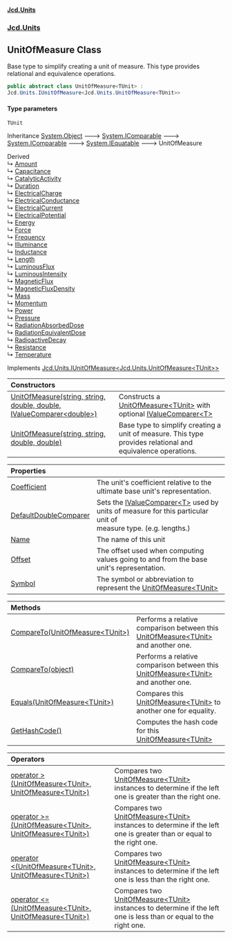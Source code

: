 #### [Jcd.Units](index.md 'index')
### [Jcd.Units](Jcd.Units.md 'Jcd.Units')

## UnitOfMeasure<TUnit> Class

Base type to simplify creating a unit of measure. This type provides relational and equivalence operations.

```csharp
public abstract class UnitOfMeasure<TUnit> :
Jcd.Units.IUnitOfMeasure<Jcd.Units.UnitOfMeasure<TUnit>>
```
#### Type parameters

<a name='Jcd.Units.UnitOfMeasure_TUnit_.TUnit'></a>

`TUnit`

Inheritance [System.Object](https://docs.microsoft.com/en-us/dotnet/api/System.Object 'System.Object') &#129106; [System.IComparable](https://docs.microsoft.com/en-us/dotnet/api/System.IComparable 'System.IComparable') &#129106; [System.IComparable](https://docs.microsoft.com/en-us/dotnet/api/System.IComparable 'System.IComparable') &#129106; [System.IEquatable](https://docs.microsoft.com/en-us/dotnet/api/System.IEquatable 'System.IEquatable') &#129106; UnitOfMeasure<TUnit>

Derived  
&#8627; [Amount](Jcd.Units.UnitTypes.Amount.md 'Jcd.Units.UnitTypes.Amount')  
&#8627; [Capacitance](Jcd.Units.UnitTypes.Capacitance.md 'Jcd.Units.UnitTypes.Capacitance')  
&#8627; [CatalyticActivity](Jcd.Units.UnitTypes.CatalyticActivity.md 'Jcd.Units.UnitTypes.CatalyticActivity')  
&#8627; [Duration](Jcd.Units.UnitTypes.Duration.md 'Jcd.Units.UnitTypes.Duration')  
&#8627; [ElectricalCharge](Jcd.Units.UnitTypes.ElectricalCharge.md 'Jcd.Units.UnitTypes.ElectricalCharge')  
&#8627; [ElectricalConductance](Jcd.Units.UnitTypes.ElectricalConductance.md 'Jcd.Units.UnitTypes.ElectricalConductance')  
&#8627; [ElectricalCurrent](Jcd.Units.UnitTypes.ElectricalCurrent.md 'Jcd.Units.UnitTypes.ElectricalCurrent')  
&#8627; [ElectricalPotential](Jcd.Units.UnitTypes.ElectricalPotential.md 'Jcd.Units.UnitTypes.ElectricalPotential')  
&#8627; [Energy](Jcd.Units.UnitTypes.Energy.md 'Jcd.Units.UnitTypes.Energy')  
&#8627; [Force](Jcd.Units.UnitTypes.Force.md 'Jcd.Units.UnitTypes.Force')  
&#8627; [Frequency](Jcd.Units.UnitTypes.Frequency.md 'Jcd.Units.UnitTypes.Frequency')  
&#8627; [Illuminance](Jcd.Units.UnitTypes.Illuminance.md 'Jcd.Units.UnitTypes.Illuminance')  
&#8627; [Inductance](Jcd.Units.UnitTypes.Inductance.md 'Jcd.Units.UnitTypes.Inductance')  
&#8627; [Length](Jcd.Units.UnitTypes.Length.md 'Jcd.Units.UnitTypes.Length')  
&#8627; [LuminousFlux](Jcd.Units.UnitTypes.LuminousFlux.md 'Jcd.Units.UnitTypes.LuminousFlux')  
&#8627; [LuminousIntensity](Jcd.Units.UnitTypes.LuminousIntensity.md 'Jcd.Units.UnitTypes.LuminousIntensity')  
&#8627; [MagneticFlux](Jcd.Units.UnitTypes.MagneticFlux.md 'Jcd.Units.UnitTypes.MagneticFlux')  
&#8627; [MagneticFluxDensity](Jcd.Units.UnitTypes.MagneticFluxDensity.md 'Jcd.Units.UnitTypes.MagneticFluxDensity')  
&#8627; [Mass](Jcd.Units.UnitTypes.Mass.md 'Jcd.Units.UnitTypes.Mass')  
&#8627; [Momentum](Jcd.Units.UnitTypes.Momentum.md 'Jcd.Units.UnitTypes.Momentum')  
&#8627; [Power](Jcd.Units.UnitTypes.Power.md 'Jcd.Units.UnitTypes.Power')  
&#8627; [Pressure](Jcd.Units.UnitTypes.Pressure.md 'Jcd.Units.UnitTypes.Pressure')  
&#8627; [RadiationAbsorbedDose](Jcd.Units.UnitTypes.RadiationAbsorbedDose.md 'Jcd.Units.UnitTypes.RadiationAbsorbedDose')  
&#8627; [RadiationEquivalentDose](Jcd.Units.UnitTypes.RadiationEquivalentDose.md 'Jcd.Units.UnitTypes.RadiationEquivalentDose')  
&#8627; [RadioactiveDecay](Jcd.Units.UnitTypes.RadioactiveDecay.md 'Jcd.Units.UnitTypes.RadioactiveDecay')  
&#8627; [Resistance](Jcd.Units.UnitTypes.Resistance.md 'Jcd.Units.UnitTypes.Resistance')  
&#8627; [Temperature](Jcd.Units.UnitTypes.Temperature.md 'Jcd.Units.UnitTypes.Temperature')

Implements [Jcd.Units.IUnitOfMeasure&lt;](Jcd.Units.IUnitOfMeasure_TUnit_.md 'Jcd.Units.IUnitOfMeasure<TUnit>')[Jcd.Units.UnitOfMeasure&lt;](Jcd.Units.UnitOfMeasure_TUnit_.md 'Jcd.Units.UnitOfMeasure<TUnit>')[TUnit](Jcd.Units.UnitOfMeasure_TUnit_.md#Jcd.Units.UnitOfMeasure_TUnit_.TUnit 'Jcd.Units.UnitOfMeasure<TUnit>.TUnit')[&gt;](Jcd.Units.UnitOfMeasure_TUnit_.md 'Jcd.Units.UnitOfMeasure<TUnit>')[&gt;](Jcd.Units.IUnitOfMeasure_TUnit_.md 'Jcd.Units.IUnitOfMeasure<TUnit>')

| Constructors | |
| :--- | :--- |
| [UnitOfMeasure(string, string, double, double, IValueComparer&lt;double&gt;)](Jcd.Units.UnitOfMeasure_TUnit_.UnitOfMeasure(string,string,double,double,Jcd.Units.IValueComparer_double_).md 'Jcd.Units.UnitOfMeasure<TUnit>.UnitOfMeasure(string, string, double, double, Jcd.Units.IValueComparer<double>)') | Constructs a [UnitOfMeasure&lt;TUnit&gt;](Jcd.Units.UnitOfMeasure_TUnit_.md 'Jcd.Units.UnitOfMeasure<TUnit>') with optional [IValueComparer&lt;T&gt;](Jcd.Units.IValueComparer_T_.md 'Jcd.Units.IValueComparer<T>') |
| [UnitOfMeasure(string, string, double, double)](Jcd.Units.UnitOfMeasure_TUnit_.UnitOfMeasure(string,string,double,double).md 'Jcd.Units.UnitOfMeasure<TUnit>.UnitOfMeasure(string, string, double, double)') | Base type to simplify creating a unit of measure. This type provides relational and equivalence operations. |

| Properties | |
| :--- | :--- |
| [Coefficient](Jcd.Units.UnitOfMeasure_TUnit_.Coefficient.md 'Jcd.Units.UnitOfMeasure<TUnit>.Coefficient') | The unit's coefficient relative to the ultimate base unit's representation. |
| [DefaultDoubleComparer](Jcd.Units.UnitOfMeasure_TUnit_.DefaultDoubleComparer.md 'Jcd.Units.UnitOfMeasure<TUnit>.DefaultDoubleComparer') | Sets the [IValueComparer&lt;T&gt;](Jcd.Units.IValueComparer_T_.md 'Jcd.Units.IValueComparer<T>') used by units of measure for this particular unit of<br/>measure type. (e.g. lengths.) |
| [Name](Jcd.Units.UnitOfMeasure_TUnit_.Name.md 'Jcd.Units.UnitOfMeasure<TUnit>.Name') | The name of this unit |
| [Offset](Jcd.Units.UnitOfMeasure_TUnit_.Offset.md 'Jcd.Units.UnitOfMeasure<TUnit>.Offset') | The offset used when computing values going to and from the base unit's representation. |
| [Symbol](Jcd.Units.UnitOfMeasure_TUnit_.Symbol.md 'Jcd.Units.UnitOfMeasure<TUnit>.Symbol') | The symbol or abbreviation to represent the [UnitOfMeasure&lt;TUnit&gt;](Jcd.Units.UnitOfMeasure_TUnit_.md 'Jcd.Units.UnitOfMeasure<TUnit>') |

| Methods | |
| :--- | :--- |
| [CompareTo(UnitOfMeasure&lt;TUnit&gt;)](Jcd.Units.UnitOfMeasure_TUnit_.CompareTo(Jcd.Units.UnitOfMeasure_TUnit_).md 'Jcd.Units.UnitOfMeasure<TUnit>.CompareTo(Jcd.Units.UnitOfMeasure<TUnit>)') | Performs a relative comparison between this [UnitOfMeasure&lt;TUnit&gt;](Jcd.Units.UnitOfMeasure_TUnit_.md 'Jcd.Units.UnitOfMeasure<TUnit>') and another one. |
| [CompareTo(object)](Jcd.Units.UnitOfMeasure_TUnit_.CompareTo(object).md 'Jcd.Units.UnitOfMeasure<TUnit>.CompareTo(object)') | Performs a relative comparison between this [UnitOfMeasure&lt;TUnit&gt;](Jcd.Units.UnitOfMeasure_TUnit_.md 'Jcd.Units.UnitOfMeasure<TUnit>') and another one. |
| [Equals(UnitOfMeasure&lt;TUnit&gt;)](Jcd.Units.UnitOfMeasure_TUnit_.Equals(Jcd.Units.UnitOfMeasure_TUnit_).md 'Jcd.Units.UnitOfMeasure<TUnit>.Equals(Jcd.Units.UnitOfMeasure<TUnit>)') | Compares this [UnitOfMeasure&lt;TUnit&gt;](Jcd.Units.UnitOfMeasure_TUnit_.md 'Jcd.Units.UnitOfMeasure<TUnit>') to another one for equality. |
| [GetHashCode()](Jcd.Units.UnitOfMeasure_TUnit_.GetHashCode().md 'Jcd.Units.UnitOfMeasure<TUnit>.GetHashCode()') | Computes the hash code for this [UnitOfMeasure&lt;TUnit&gt;](Jcd.Units.UnitOfMeasure_TUnit_.md 'Jcd.Units.UnitOfMeasure<TUnit>') |

| Operators | |
| :--- | :--- |
| [operator &gt;(UnitOfMeasure&lt;TUnit&gt;, UnitOfMeasure&lt;TUnit&gt;)](Jcd.Units.UnitOfMeasure_TUnit_.op_GreaterThan(Jcd.Units.UnitOfMeasure_TUnit_,Jcd.Units.UnitOfMeasure_TUnit_).md 'Jcd.Units.UnitOfMeasure<TUnit>.op_GreaterThan(Jcd.Units.UnitOfMeasure<TUnit>, Jcd.Units.UnitOfMeasure<TUnit>)') | Compares two [UnitOfMeasure&lt;TUnit&gt;](Jcd.Units.UnitOfMeasure_TUnit_.md 'Jcd.Units.UnitOfMeasure<TUnit>') instances to determine if the left one is greater than the right one. |
| [operator &gt;=(UnitOfMeasure&lt;TUnit&gt;, UnitOfMeasure&lt;TUnit&gt;)](Jcd.Units.UnitOfMeasure_TUnit_.op_GreaterThanOrEqual(Jcd.Units.UnitOfMeasure_TUnit_,Jcd.Units.UnitOfMeasure_TUnit_).md 'Jcd.Units.UnitOfMeasure<TUnit>.op_GreaterThanOrEqual(Jcd.Units.UnitOfMeasure<TUnit>, Jcd.Units.UnitOfMeasure<TUnit>)') | Compares two [UnitOfMeasure&lt;TUnit&gt;](Jcd.Units.UnitOfMeasure_TUnit_.md 'Jcd.Units.UnitOfMeasure<TUnit>') instances to determine if the left one is greater than or equal to the right one. |
| [operator &lt;(UnitOfMeasure&lt;TUnit&gt;, UnitOfMeasure&lt;TUnit&gt;)](Jcd.Units.UnitOfMeasure_TUnit_.op_LessThan(Jcd.Units.UnitOfMeasure_TUnit_,Jcd.Units.UnitOfMeasure_TUnit_).md 'Jcd.Units.UnitOfMeasure<TUnit>.op_LessThan(Jcd.Units.UnitOfMeasure<TUnit>, Jcd.Units.UnitOfMeasure<TUnit>)') | Compares two [UnitOfMeasure&lt;TUnit&gt;](Jcd.Units.UnitOfMeasure_TUnit_.md 'Jcd.Units.UnitOfMeasure<TUnit>') instances to determine if the left one is less than the right one. |
| [operator &lt;=(UnitOfMeasure&lt;TUnit&gt;, UnitOfMeasure&lt;TUnit&gt;)](Jcd.Units.UnitOfMeasure_TUnit_.op_LessThanOrEqual(Jcd.Units.UnitOfMeasure_TUnit_,Jcd.Units.UnitOfMeasure_TUnit_).md 'Jcd.Units.UnitOfMeasure<TUnit>.op_LessThanOrEqual(Jcd.Units.UnitOfMeasure<TUnit>, Jcd.Units.UnitOfMeasure<TUnit>)') | Compares two [UnitOfMeasure&lt;TUnit&gt;](Jcd.Units.UnitOfMeasure_TUnit_.md 'Jcd.Units.UnitOfMeasure<TUnit>') instances to determine if the left one is less than or equal to the right one. |
